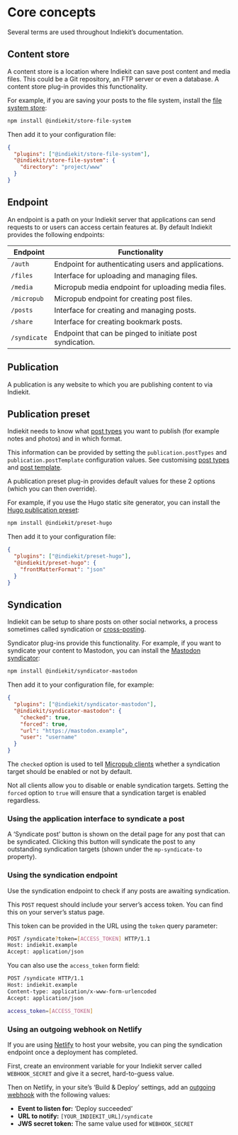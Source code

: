 # Core concepts

Several terms are used throughout Indiekit’s documentation.

## Content store

A content store is a location where Indiekit can save post content and media files. This could be a Git repository, an FTP server or even a database. A content store plug-in provides this functionality.

For example, if you are saving your posts to the file system, install the [file system store](https://npmjs.org/package/@indiekit/store-file-system):

```sh
npm install @indiekit/store-file-system
```

Then add it to your configuration file:

```json
{
  "plugins": ["@indiekit/store-file-system"],
  "@indiekit/store-file-system": {
    "directory": "project/www"
  }
}
```

## Endpoint

An endpoint is a path on your Indiekit server that applications can send requests to or users can access certain features at. By default Indiekit provides the following endpoints:

| Endpoint     | Functionality                                               |
| ------------ | ----------------------------------------------------------- |
| `/auth`      | Endpoint for authenticating users and applications.         |
| `/files`     | Interface for uploading and managing files.                 |
| `/media`     | Micropub media endpoint for uploading media files.          |
| `/micropub`  | Micropub endpoint for creating post files.                  |
| `/posts`     | Interface for creating and managing posts.                  |
| `/share`     | Interface for creating bookmark posts.                      |
| `/syndicate` | Endpoint that can be pinged to initiate post syndication.   |

## Publication

A publication is any website to which you are publishing content to via Indiekit.

## Publication preset

Indiekit needs to know what [post types](https://indieweb.org/posts#Types_of_Posts) you want to publish (for example notes and photos) and in which format.

This information can be provided by setting the `publication.postTypes` and `publication.postTemplate` configuration values. See customising [post types](configuration/post-types.md) and [post template](configuration/post-template.md).

A publication preset plug-in provides default values for these 2 options (which you can then override).

For example, if you use the Hugo static site generator, you can install the [Hugo publication preset](plugins/index.md#hugo):

```sh
npm install @indiekit/preset-hugo
```

Then add it to your configuration file:

```json
{
  "plugins": ["@indiekit/preset-hugo"],
  "@indiekit/preset-hugo": {
    "frontMatterFormat": "json"
  }
}
```

## Syndication

Indiekit can be setup to share posts on other social networks, a process sometimes called syndication or [cross-posting](https://indieweb.org/cross-posting).

Syndicator plug-ins provide this functionality. For example, if you want to syndicate your content to Mastodon, you can install the [Mastodon syndicator](plugins/index.md#mastodon):

```sh
npm install @indiekit/syndicator-mastodon
```

Then add it to your configuration file, for example:

```json
{
  "plugins": ["@indiekit/syndicator-mastodon"],
  "@indiekit/syndicator-mastodon": {
    "checked": true,
    "forced": true,
    "url": "https://mastodon.example",
    "user": "username"
  }
}
```

The `checked` option is used to tell [Micropub clients](clients.md) whether a syndication target should be enabled or not by default.

Not all clients allow you to disable or enable syndication targets. Setting the `forced` option to `true` will ensure that a syndication target is enabled regardless.

### Using the application interface to syndicate a post

A ‘Syndicate post’ button is shown on the detail page for any post that can be syndicated. Clicking this button will syndicate the post to any outstanding syndication targets (shown under the `mp-syndicate-to` property).

### Using the syndication endpoint

Use the syndication endpoint to check if any posts are awaiting syndication.

This `POST` request should include your server’s access token. You can find this on your server’s status page.

This token can be provided in the URL using the `token` query parameter:

```sh
POST /syndicate?token=[ACCESS_TOKEN] HTTP/1.1
Host: indiekit.example
Accept: application/json
```

You can also use the `access_token` form field:

```sh
POST /syndicate HTTP/1.1
Host: indiekit.example
Content-type: application/x-www-form-urlencoded
Accept: application/json

access_token=[ACCESS_TOKEN]
```

### Using an outgoing webhook on Netlify

If you are using [Netlify](https://www.netlify.com) to host your website, you can ping the syndication endpoint once a deployment has completed.

First, create an environment variable for your Indiekit server called `WEBHOOK_SECRET` and give it a secret, hard-to-guess value.

Then on Netlify, in your site’s ‘Build & Deploy’ settings, add an [outgoing webhook](https://docs.netlify.com/site-deploys/notifications/#outgoing-webhooks) with the following values:

* **Event to listen for:** ‘Deploy succeeded’
* **URL to notify:** `[YOUR_INDIEKIT_URL]/syndicate`
* **JWS secret token:** The same value used for `WEBHOOK_SECRET`
